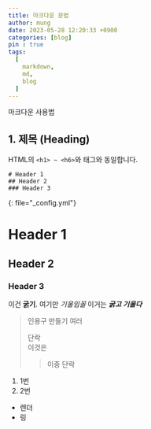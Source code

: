 ```yaml
---
title: 마크다운 문법
author: mung
date: 2023-05-28 12:20:33 +0900
categories: [blog]
pin : true
tags:
  [
    markdown,
    md,
    blog
  ]
---
```

마크다운 사용법
## **1. 제목 (Heading)**
HTML의 `<h1> ~ <h6>`와 태그와 동일합니다.
```
# Header 1
## Header 2
### Header 3
```
{: file="_config.yml"}
# Header 1
## Header 2
### Header 3

이건 **굵기**.
여기만 *기울임꼴*
이거는 ***굵고 기울다***
>인용구 만들기
>여러
>
>단락<br>
>이것은
>
>>이중 단락
1. 1번
2. 2번
- 렌더
- 링
